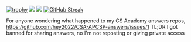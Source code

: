 [![trophy](https://github-profile-trophy.vercel.app/?username=VGmaster670)](https://github.com/ryo-ma/github-profile-trophy)
![](https://github-readme-stats.vercel.app/api?username=VGmaster670&show_icons=true&count_private=true)
![](https://github-readme-stats.vercel.app/api/top-langs/?username=VGmaster670&layout=compact)
[![GitHub Streak](https://streak-stats.demolab.com/?user=VGmaster670)](https://git.io/streak-stats)

For anyone wondering what happened to my CS Academy answers repos,
https://github.com/hey2022/CSA-APCSP-answers/issues/1
TL;DR I got banned for sharing answers, no I'm not reposting or giving private access

